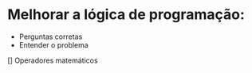 # Melhorar a lógica de programação:

- Perguntas corretas
- Entender o problema 

[] Operadores matemáticos 
